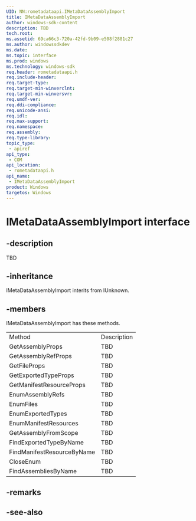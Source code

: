 ```yaml
---
UID: NN:rometadataapi.IMetaDataAssemblyImport
title: IMetaDataAssemblyImport
author: windows-sdk-content
description: TBD
tech.root:
ms.assetid: 69ca66c3-720a-42fd-9b09-e508f2881c27
ms.author: windowssdkdev
ms.date: 
ms.topic: interface
ms.prod: windows
ms.technology: windows-sdk
req.header: rometadataapi.h
req.include-header:
req.target-type:
req.target-min-winverclnt:
req.target-min-winversvr:
req.umdf-ver:
req.ddi-compliance:
req.unicode-ansi:
req.idl:
req.max-support:
req.namespace:
req.assembly:
req.type-library: 
topic_type: 
 - apiref
api_type: 
 - COM
api_location: 
 - rometadataapi.h
api_name: 
 - IMetaDataAssemblyImport
product: Windows
targetos: Windows
---
```


# IMetaDataAssemblyImport interface

## -description

TBD


## -inheritance
IMetaDataAssemblyImport interits from IUnknown. 
## -members

<p>IMetaDataAssemblyImport has these methods.</p>
<table>
	<tr>
		<td>Method</td>
		<td>Description</td>
	</tr>
	<tr>
		<td>GetAssemblyProps</td>
		<td>TBD</td>
	</tr>
	<tr>
		<td>GetAssemblyRefProps</td>
		<td>TBD</td>
	</tr>
	<tr>
		<td>GetFileProps</td>
		<td>TBD</td>
	</tr>
	<tr>
		<td>GetExportedTypeProps</td>
		<td>TBD</td>
	</tr>
	<tr>
		<td>GetManifestResourceProps</td>
		<td>TBD</td>
	</tr>
	<tr>
		<td>EnumAssemblyRefs</td>
		<td>TBD</td>
	</tr>
	<tr>
		<td>EnumFiles</td>
		<td>TBD</td>
	</tr>
	<tr>
		<td>EnumExportedTypes</td>
		<td>TBD</td>
	</tr>
	<tr>
		<td>EnumManifestResources</td>
		<td>TBD</td>
	</tr>
	<tr>
		<td>GetAssemblyFromScope</td>
		<td>TBD</td>
	</tr>
	<tr>
		<td>FindExportedTypeByName</td>
		<td>TBD</td>
	</tr>
	<tr>
		<td>FindManifestResourceByName</td>
		<td>TBD</td>
	</tr>
	<tr>
		<td>CloseEnum</td>
		<td>TBD</td>
	</tr>
	<tr>
		<td>FindAssembliesByName</td>
		<td>TBD</td>
	</tr>
</table>

## -remarks

## -see-also